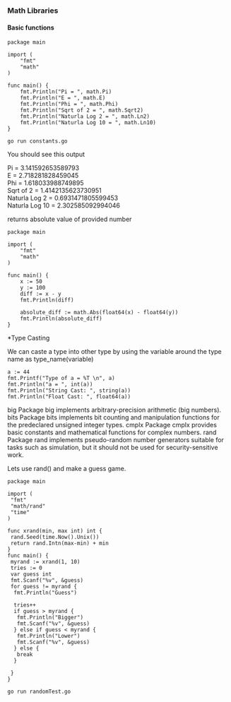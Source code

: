 ### Math Libraries

#### Basic functions

```
package main

import (
    "fmt"
    "math"
)

func main() {
    fmt.Println("Pi = ", math.Pi)
    fmt.Println("E = ", math.E)
    fmt.Println("Phi = ", math.Phi)
    fmt.Println("Sqrt of 2 = ", math.Sqrt2)
    fmt.Println("Naturla Log 2 = ", math.Ln2)
    fmt.Println("Naturla Log 10 = ", math.Ln10)
}
```

```go run constants.go```

You should see this output

Pi =  3.141592653589793 <br />
E =  2.718281828459045 <br />
Phi =  1.618033988749895 <br />
Sqrt of 2 =  1.4142135623730951 <br />
Naturla Log 2 =  0.6931471805599453 <br />
Naturla Log 10 =  2.302585092994046 <br />

returns absolute value of provided number

```
package main

import (
    "fmt"
    "math"
)

func main() {
    x := 50
    y := 100
    diff := x - y
    fmt.Println(diff)

    absolute_diff := math.Abs(float64(x) - float64(y))
    fmt.Println(absolute_diff)
}
```

*Type Casting

We can caste a type into other type by using the variable around the type name as type_name(variable)

```
a := 44
fmt.Printf("Type of a = %T \n", a)
fmt.Println("a = ", int(a))
fmt.Println("String Cast: ", string(a))
fmt.Println("Float Cast: ", float64(a))
```

big
Package big implements arbitrary-precision arithmetic (big numbers).
bits
Package bits implements bit counting and manipulation functions for the predeclared unsigned integer types.
cmplx
Package cmplx provides basic constants and mathematical functions for complex numbers.
rand
Package rand implements pseudo-random number generators suitable for tasks such as simulation, but it should not be used for security-sensitive work.

Lets use rand() and make a guess game.

```
package main

import (
 "fmt"
 "math/rand"
 "time"
)

func xrand(min, max int) int {
 rand.Seed(time.Now().Unix())
 return rand.Intn(max-min) + min
}
func main() {
 myrand := xrand(1, 10)
 tries := 0
 var guess int
 fmt.Scanf("%v", &guess)
 for guess != myrand {
  fmt.Println("Guess")

  tries++
  if guess > myrand {
   fmt.Println("Bigger")
   fmt.Scanf("%v", &guess)
  } else if guess < myrand {
   fmt.Println("Lower")
   fmt.Scanf("%v", &guess)
  } else {
   break
  }

 }
}
```

```go run randomTest.go```
